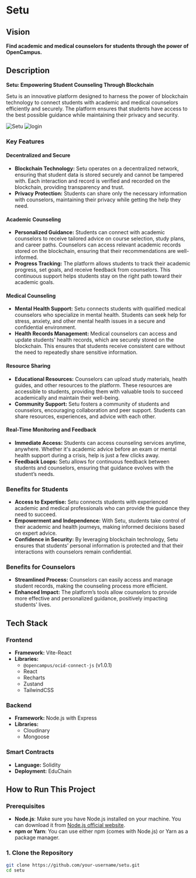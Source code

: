 # Setu

## Vision
**Find academic and medical counselors for students through the power of OpenCampus.**

## Description
**Setu: Empowering Student Counseling Through Blockchain**

Setu is an innovative platform designed to harness the power of blockchain technology to connect students with academic and medical counselors efficiently and securely. The platform ensures that students have access to the best possible guidance while maintaining their privacy and security.

![Setu](https://github.com/user-attachments/assets/a2222d1b-c484-4f12-a1e5-a2eb3446a21c)
![login](https://github.com/user-attachments/assets/c0ee0c36-3234-454a-8b50-c6d7a180880a)

### Key Features

#### Decentralized and Secure
- **Blockchain Technology:** Setu operates on a decentralized network, ensuring that student data is stored securely and cannot be tampered with. Each interaction and record is verified and recorded on the blockchain, providing transparency and trust.
- **Privacy Protection:** Students can share only the necessary information with counselors, maintaining their privacy while getting the help they need.

#### Academic Counseling
- **Personalized Guidance:** Students can connect with academic counselors to receive tailored advice on course selection, study plans, and career paths. Counselors can access relevant academic records stored on the blockchain, ensuring that their recommendations are well-informed.
- **Progress Tracking:** The platform allows students to track their academic progress, set goals, and receive feedback from counselors. This continuous support helps students stay on the right path toward their academic goals.

#### Medical Counseling
- **Mental Health Support:** Setu connects students with qualified medical counselors who specialize in mental health. Students can seek help for stress, anxiety, and other mental health issues in a secure and confidential environment.
- **Health Records Management:** Medical counselors can access and update students' health records, which are securely stored on the blockchain. This ensures that students receive consistent care without the need to repeatedly share sensitive information.

#### Resource Sharing
- **Educational Resources:** Counselors can upload study materials, health guides, and other resources to the platform. These resources are accessible to students, providing them with valuable tools to succeed academically and maintain their well-being.
- **Community Support:** Setu fosters a community of students and counselors, encouraging collaboration and peer support. Students can share resources, experiences, and advice with each other.

#### Real-Time Monitoring and Feedback
- **Immediate Access:** Students can access counseling services anytime, anywhere. Whether it's academic advice before an exam or mental health support during a crisis, help is just a few clicks away.
- **Feedback Loops:** Setu allows for continuous feedback between students and counselors, ensuring that guidance evolves with the student’s needs.

### Benefits for Students
- **Access to Expertise:** Setu connects students with experienced academic and medical professionals who can provide the guidance they need to succeed.
- **Empowerment and Independence:** With Setu, students take control of their academic and health journeys, making informed decisions based on expert advice.
- **Confidence in Security:** By leveraging blockchain technology, Setu ensures that students’ personal information is protected and that their interactions with counselors remain confidential.

### Benefits for Counselors
- **Streamlined Process:** Counselors can easily access and manage student records, making the counseling process more efficient.
- **Enhanced Impact:** The platform’s tools allow counselors to provide more effective and personalized guidance, positively impacting students' lives.

## Tech Stack
### Frontend
- **Framework:** Vite-React
- **Libraries:** 
  - `@opencampus/ocid-connect-js` (v1.0.1)
  - React
  - Recharts
  - Zustand
  - TailwindCSS

### Backend
- **Framework:** Node.js with Express
- **Libraries:** 
  - Cloudinary
  - Mongoose

### Smart Contracts
- **Language:** Solidity
- **Deployment:** EduChain

## How to Run This Project

### Prerequisites
- **Node.js**: Make sure you have Node.js installed on your machine. You can download it from [Node.js official website](https://nodejs.org/).
- **npm or Yarn**: You can use either npm (comes with Node.js) or Yarn as a package manager.

### 1. Clone the Repository
```bash
git clone https://github.com/your-username/setu.git
cd setu
